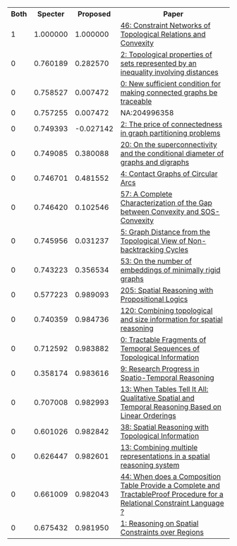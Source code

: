 <html><table><tr>
<th>Both</th>
<th>Specter</th>
<th>Proposed</th>
<th>Paper</th>
</tr>
<tr>
<td>1</td>
<td>1.000000</td>
<td>1.000000</td>
<td><a href="https://www.semanticscholar.org/paper/afa67451f5329cd5b45a80478f8f91e83c44fab3">46: Constraint Networks of Topological Relations and Convexity</a></td>
</tr>
<tr>
<td>0</td>
<td>0.760189</td>
<td>0.282570</td>
<td><a href="https://www.semanticscholar.org/paper/25ff7b1d3a0398b59ad0a3bb5f5d438038890ce2">2: Topological properties of sets represented by an inequality involving distances</a></td>
</tr>
<tr>
<td>0</td>
<td>0.758527</td>
<td>0.007472</td>
<td><a href="https://www.semanticscholar.org/paper/01918cbdc1fa76a8e6b5233af8a494610a72b563">0: New sufficient condition for making connected graphs be traceable</a></td>
</tr>
<tr>
<td>0</td>
<td>0.757255</td>
<td>0.007472</td>
<td>NA:204996358</td>
</tr>
<tr>
<td>0</td>
<td>0.749393</td>
<td>-0.027142</td>
<td><a href="https://www.semanticscholar.org/paper/fe4c89b33f251f90dc9d142856f84900ba480965">2: The price of connectedness in graph partitioning problems</a></td>
</tr>
<tr>
<td>0</td>
<td>0.749085</td>
<td>0.380088</td>
<td><a href="https://www.semanticscholar.org/paper/fb3beb2e22a77aec21457c27222ca4d911186da1">20: On the superconnectivity and the conditional diameter of graphs and digraphs</a></td>
</tr>
<tr>
<td>0</td>
<td>0.746701</td>
<td>0.481552</td>
<td><a href="https://www.semanticscholar.org/paper/9640cf39d990d53f6a614a19f073c266d397bf0c">4: Contact Graphs of Circular Arcs</a></td>
</tr>
<tr>
<td>0</td>
<td>0.746420</td>
<td>0.102546</td>
<td><a href="https://www.semanticscholar.org/paper/d8cb36355fb7ebd7c9cacd3c0841f29e63374839">57: A Complete Characterization of the Gap between Convexity and SOS-Convexity</a></td>
</tr>
<tr>
<td>0</td>
<td>0.745956</td>
<td>0.031237</td>
<td><a href="https://www.semanticscholar.org/paper/cb87954eca9c2534364fdc806d8086d5022958e8">5: Graph Distance from the Topological View of Non-backtracking Cycles</a></td>
</tr>
<tr>
<td>0</td>
<td>0.743223</td>
<td>0.356534</td>
<td><a href="https://www.semanticscholar.org/paper/127a16d8a4a96c477caa0fa3934663b8859e2664">53: On the number of embeddings of minimally rigid graphs</a></td>
</tr>
<tr>
<td>0</td>
<td>0.577223</td>
<td>0.989093</td>
<td><a href="https://www.semanticscholar.org/paper/4c45519c2db0dac5ceaa76e1b53b1ca3c0bfce00">205: Spatial Reasoning with Propositional Logics</a></td>
</tr>
<tr>
<td>0</td>
<td>0.740359</td>
<td>0.984736</td>
<td><a href="https://www.semanticscholar.org/paper/90a284f5d61a349db9b6d0ce87888a66cdc8f7ca">120: Combining topological and size information for spatial reasoning</a></td>
</tr>
<tr>
<td>0</td>
<td>0.712592</td>
<td>0.983882</td>
<td><a href="https://www.semanticscholar.org/paper/19becc875042da99d0aa8ead80f5ca3fb75f761b">0: Tractable Fragments of Temporal Sequences of Topological Information</a></td>
</tr>
<tr>
<td>0</td>
<td>0.358174</td>
<td>0.983616</td>
<td><a href="https://www.semanticscholar.org/paper/8c40e852389e746843ff7a1756fa6dea4f5a0d30">9: Research Progress in Spatio-Temporal Reasoning</a></td>
</tr>
<tr>
<td>0</td>
<td>0.707008</td>
<td>0.982993</td>
<td><a href="https://www.semanticscholar.org/paper/f0ead26d8a0b849052a0a3ecdd51f285aaefeb6d">13: When Tables Tell It All: Qualitative Spatial and Temporal Reasoning Based on Linear Orderings</a></td>
</tr>
<tr>
<td>0</td>
<td>0.601026</td>
<td>0.982842</td>
<td><a href="https://www.semanticscholar.org/paper/f06367c6de5602cb812a871901da2c4d37e4dc45">38: Spatial Reasoning with Topological Information</a></td>
</tr>
<tr>
<td>0</td>
<td>0.626447</td>
<td>0.982601</td>
<td><a href="https://www.semanticscholar.org/paper/74419410f1eb194d385451ba07cab451ead2c5a9">13: Combining multiple representations in a spatial reasoning system</a></td>
</tr>
<tr>
<td>0</td>
<td>0.661009</td>
<td>0.982043</td>
<td><a href="https://www.semanticscholar.org/paper/75478d5ccf9b91a56869fbda771985a6ab22b482">44: When does a Composition Table Provide a Complete and TractableProof Procedure for a Relational Constraint Language ?</a></td>
</tr>
<tr>
<td>0</td>
<td>0.675432</td>
<td>0.981950</td>
<td><a href="https://www.semanticscholar.org/paper/25a159543d2590b934d7dda90663873909250946">1: Reasoning on Spatial Constraints over Regions</a></td>
</tr>
</table></html>
